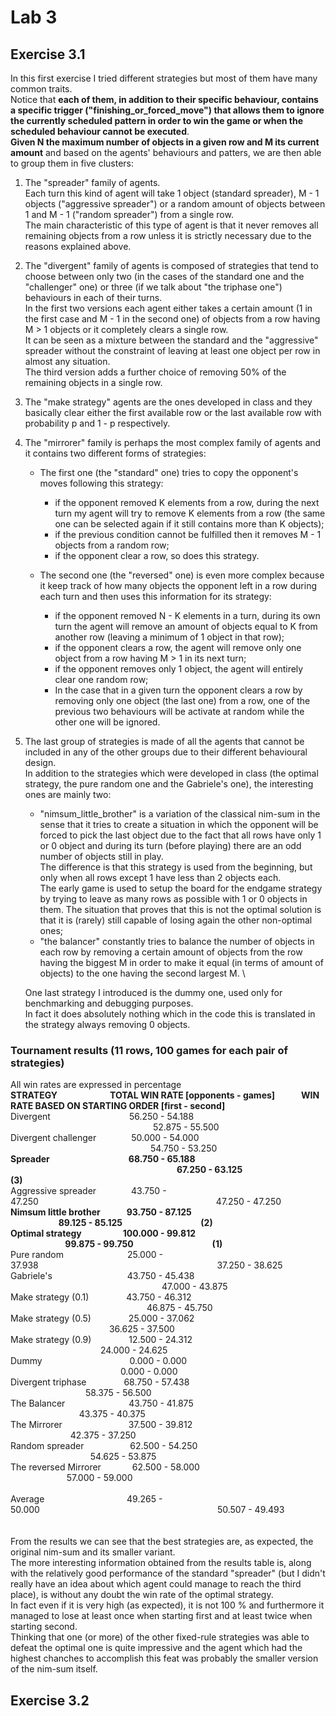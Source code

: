 # Lab 3
## Exercise 3.1
In this first exercise I tried different strategies but most of them have many common traits. \
Notice that **each of them, in addition to their specific behaviour, contains a specific trigger ("finishing_or_forced_move") that allows them to ignore the currently scheduled pattern in order to win the game or when the scheduled behaviour cannot be executed**. \
**Given N the maximum number of objects in a given row and M its current amount** and based on the agents' behaviours and patters, we are then able to group them in five clusters:
1. The "spreader" family of agents. \
Each turn this kind of agent will take 1 object (standard spreader), M - 1 objects ("aggressive spreader") or a random amount of objects between 1 and M - 1 ("random spreader") from a single row. \
The main characteristic of this type of agent is that it never removes all remaining objects from a row unless it is strictly necessary due to the reasons explained above.
2. The "divergent" family of agents is composed of strategies that tend to choose between only two (in the cases of the standard one and the "challenger" one) or three (if we talk about "the triphase one") behaviours in each of their turns. \
In the first two versions each agent either takes a certain amount (1 in the first case and M - 1 in the second one) of objects from a row having M > 1 objects or it completely clears a single row. \
It can be seen as a mixture between the standard and the "aggressive" spreader without the constraint of leaving at least one object per row in almost any situation. \
The third version adds a further choice of removing 50% of the remaining objects in a single row.
3. The "make strategy" agents are the ones developed in class and they basically clear either the first available row or the last available row with probability p and 1 - p respectively.
4. The "mirrorer" family is perhaps the most complex family of agents and it contains two different forms of strategies:

   * The first one (the "standard" one) tries to copy the opponent's moves following this strategy:
   
      * if the opponent removed K elements from a row, during the next turn my agent will try to remove K elements from a row (the same one can be selected again if it still contains more than K objects);
      * if the previous condition cannot be fulfilled then it removes M - 1 objects from a random row;
      * if the opponent clear a row, so does this strategy.
   * The second one (the "reversed" one) is even more complex because it keep track of how many objects the opponent left in a row during each turn and then uses this information for its strategy:
   
      * if the opponent removed N - K elements in a turn, during its own turn the agent will remove an amount of objects equal to K from another row (leaving a minimum of 1 object in that row);
      * if the opponent clears a row, the agent will remove only one object from a row having M > 1 in its next turn;
      * if the opponent removes only 1 object, the agent will entirely clear one random row;
      * In the case that in a given turn the opponent clears a row by removing only one object (the last one) from a row, one of the previous two behaviours will be activate at random while the other one will be ignored.
5. The last group of strategies is made of all the agents that cannot be included in any of the other groups due to their different behavioural design.\
In addition to the strategies which were developed in class (the optimal strategy, the pure random one and the Gabriele's one), the interesting ones are mainly two:

   * "nimsum_little_brother" is a variation of the classical nim-sum in the sense that it tries to create a situation in which the opponent will be forced to pick the last object due to the fact that all rows have only 1 or 0 object and during its turn (before playing) there are an odd number of objects still in play. \
   The difference is that this strategy is used from the beginning, but only when all rows except 1 have less than 2 objects each. \
   The early game is used to setup the board for the endgame strategy by trying to leave as many rows as possible with 1 or 0 objects in them.
   The situation that proves that this is not the optimal solution is that it is (rarely) still capable of losing again the other non-optimal ones; 
   * "the balancer" constantly tries to balance the number of objects in each row by removing a certain amount of objects from the row having the biggest M in order to make it equal (in terms of amount of objects) to the one having the second largest M. \

   One last strategy I introduced is the dummy one, used only for benchmarking and debugging purposes. \
In fact it does absolutely nothing which in the code this is translated in the strategy always removing 0 objects. 
### Tournament results (11 rows, 100 games for each pair of strategies)
All win rates are expressed in percentage\
**STRATEGY&emsp;&emsp;&emsp;&emsp;&emsp;&emsp;TOTAL WIN RATE [opponents - games]&emsp;&emsp;&emsp;WIN RATE BASED ON STARTING ORDER [first - second]** \
Divergent&emsp;&emsp;&emsp;&emsp;&emsp;&emsp;&emsp;&emsp;&emsp;56.250 - 54.188&emsp;&emsp;&emsp;&emsp;&nbsp;&emsp;&emsp;&emsp;&emsp;&emsp;&emsp;&emsp;&emsp;&emsp;&emsp;&emsp;&emsp;&emsp;&emsp;&emsp;&emsp;52.875 - 55.500\
Divergent challenger&emsp;&emsp;&emsp;&emsp;50.000 - 54.000&emsp;&emsp;&emsp;&emsp; &emsp;&emsp;&emsp;&emsp;&emsp;&emsp;&emsp;&emsp;&emsp;&emsp;&emsp;&emsp;&emsp;&emsp;&emsp;&emsp;54.750 - 53.250\
**Spreader&emsp;&emsp;&emsp;&emsp;&emsp;&emsp;&emsp;&emsp;&emsp;68.750 - 65.188&emsp; &emsp;&emsp;&emsp;&emsp;&emsp;&emsp;&emsp;&emsp;&emsp;&emsp;&emsp;&emsp;&emsp;&emsp;&emsp;&emsp;&emsp;&emsp;&emsp;67.250 - 63.125&emsp;&emsp;&emsp;&emsp;&emsp;&emsp;&emsp;&emsp;&emsp;(3)**\
Aggressive spreader&emsp;&emsp;&emsp;&emsp;43.750 - 47.250&emsp;&emsp;&emsp;&emsp;&emsp;&emsp;&emsp;&emsp;&emsp;&emsp;&emsp;&emsp;&emsp;&emsp;&emsp;&emsp;&emsp;&emsp;&emsp;&emsp; 47.250 - 47.250\
**Nimsum little brother&emsp;&emsp;&emsp;93.750 - 87.125&emsp;&nbsp;&nbsp;&nbsp;&emsp;&emsp;&emsp;&emsp;&emsp;&emsp;&emsp;&emsp;&emsp;&emsp;&emsp;&emsp;&emsp;&nbsp;&nbsp;&emsp;&emsp;&emsp;&emsp;&emsp;89.125 - 85.125&emsp;&emsp;&emsp;&emsp;&emsp;&emsp;&emsp;&emsp;&nbsp;&nbsp;&nbsp;&nbsp;(2)**\
**Optimal strategy&emsp;&emsp;&emsp;&nbsp;&nbsp;&emsp;&nbsp;100.000 - 99.812&emsp;&emsp;&emsp;&emsp;&emsp;&emsp;&emsp;&emsp;&emsp;&emsp;&emsp;&emsp;&emsp;&emsp;&nbsp;&emsp;&emsp;&emsp;&emsp;&emsp;&emsp;99.875 - 99.750&emsp;&emsp;&emsp;&emsp;&emsp;&emsp;&emsp;&emsp;&emsp;(1)**\
Pure random&emsp;&emsp;&emsp;&emsp;&emsp;&emsp;&emsp;&nbsp;25.000 - 37.938&nbsp;&nbsp;&nbsp;&nbsp;&nbsp;&emsp;&emsp;&emsp;&emsp;&emsp;&emsp;&emsp;&emsp;&emsp;&emsp;&emsp;&emsp;&emsp;&emsp;&emsp;&emsp;&emsp;&emsp;&emsp;37.250 - 38.625\
Gabriele's&emsp;&emsp;&emsp;&emsp;&emsp;&emsp;&nbsp;&nbsp;&emsp;&emsp;43.750 - 45.438&emsp;&emsp;&emsp;&nbsp;&emsp;&emsp;&emsp;&emsp;&emsp;&emsp;&emsp;&emsp;&emsp;&emsp;&emsp;&emsp;&emsp;&emsp;&emsp;&emsp;&emsp;47.000 - 43.875\
Make strategy (0.1)&emsp;&emsp;&emsp;&emsp;&nbsp;43.750 - 46.312&emsp;&emsp;&emsp;&nbsp;&nbsp;&nbsp;&emsp;&nbsp;&nbsp;&emsp;&emsp;&emsp;&emsp;&emsp;&emsp;&emsp;&emsp;&emsp;&emsp;&emsp;&emsp;&emsp;&emsp;&emsp;46.875 - 45.750\
Make strategy (0.5)&emsp;&emsp;&emsp;&emsp;&nbsp;25.000 - 37.062&emsp;&emsp;&emsp;&emsp;&emsp;&emsp;&emsp;&emsp;&emsp;&nbsp;&emsp;&emsp;&emsp;&emsp;&emsp;&emsp;&emsp;&emsp;&emsp;&emsp;&emsp;36.625 - 37.500\
Make strategy (0.9)&emsp;&emsp;&emsp;&emsp;&nbsp;12.500 - 24.312&emsp;&emsp;&emsp;&emsp;&emsp;&emsp;&emsp;&emsp;&emsp;&emsp;&nbsp;&emsp;&emsp;&emsp;&emsp;&emsp;&emsp;&emsp;&emsp;&emsp;&emsp;24.000 - 24.625\
Dummy&emsp;&emsp;&emsp;&emsp;&emsp;&emsp;&emsp;&emsp;&emsp;&emsp;0.000 - 0.000&emsp;&emsp;&emsp;&emsp;&emsp;&emsp;&emsp;&emsp;&emsp;&nbsp;&nbsp;&emsp;&emsp;&emsp;&emsp;&emsp;&emsp;&emsp;&emsp;&emsp;&emsp;&emsp;&emsp;0.000 - 0.000\
Divergent triphase&emsp;&emsp;&emsp;&emsp;&nbsp;68.750 - 57.438&nbsp;&nbsp;&nbsp;&emsp;&nbsp;&nbsp;&emsp;&emsp;&nbsp;&nbsp;&emsp;&emsp;&nbsp;&nbsp;&emsp;&emsp;&emsp;&emsp;&emsp;&nbsp;&nbsp;&emsp;&emsp;&emsp;&emsp;&emsp;&emsp;&emsp;&emsp;58.375 - 56.500&nbsp;&emsp;&emsp;&emsp;&emsp;&emsp;&emsp;&emsp;&emsp;&emsp;&emsp;&emsp;&emsp;&emsp;&emsp;&emsp;\
The Balancer&emsp;&emsp;&emsp;&emsp;&emsp;&emsp;&nbsp;&emsp;43.750 - 41.875&emsp;&emsp;&emsp;&emsp;&emsp;&emsp;&emsp;&nbsp;&emsp;&emsp;&emsp;&emsp;&emsp;&nbsp;&nbsp;&emsp;&emsp;&emsp;&emsp;&emsp;&emsp;&emsp; 43.375 - 40.375\
The Mirrorer&emsp;&emsp;&emsp;&emsp;&emsp;&emsp;&emsp;&nbsp; 37.500 - 39.812&emsp;&emsp;&emsp;&emsp;&emsp;&emsp;&emsp;&emsp;&nbsp;&nbsp;&emsp;&emsp;&emsp;&emsp;&emsp;&nbsp;&nbsp;&emsp;&emsp;&emsp;&emsp;&emsp;&emsp; 42.375 - 37.250\
Random spreader&emsp;&emsp;&emsp;&emsp;&emsp;&nbsp;62.500 - 54.250&emsp;&emsp;&emsp;&emsp;&emsp;&emsp;&emsp;&emsp;&emsp;&emsp;&emsp;&nbsp;&nbsp;&emsp;&emsp;&emsp;&emsp;&emsp;&emsp;&nbsp;&nbsp;&emsp;&emsp;54.625 - 53.875\
The reversed Mirrorer&emsp;&emsp;&emsp;&nbsp;&nbsp;62.500 - 58.000&nbsp;&nbsp;&nbsp;&emsp;&emsp;&emsp;&emsp;&emsp;&emsp;&emsp;&emsp;&emsp;&emsp;&emsp;&emsp;&emsp;&nbsp;&nbsp;&emsp;&emsp;&emsp;&nbsp;&nbsp;&emsp;&emsp; 57.000 - 59.000\
\
Average&emsp;&emsp;&emsp;&emsp;&emsp;&emsp;&emsp;&emsp;&nbsp;&nbsp;&nbsp;&nbsp;&nbsp;49.265 - 50.000&emsp;&emsp;&emsp;&emsp;&emsp;&emsp;&emsp;&emsp;&emsp;&emsp;&emsp;&emsp;&emsp;&emsp;&emsp;&emsp;&emsp;&emsp;&emsp;&emsp;&nbsp;50.507 - 49.493 \
\
\
From the results we can see that the best strategies are, as expected, the original nim-sum and its smaller variant. \
The more interesting information obtained from the results table is, along with the relatively good performance of the standard "spreader" (but I didn't really have an idea about which agent could manage to reach the third place), is without any doubt the win rate of the optimal strategy. \
In fact even if it is very high (as expected), it is not 100 % and furthermore it managed to lose at least once when starting first and at least twice when starting second. \
Thinking that one (or more) of the other fixed-rule strategies was able to defeat the optimal one is quite impressive and the agent which had the highest chanches to accomplish this feat was probably the smaller version of the nim-sum itself.

## Exercise 3.2
